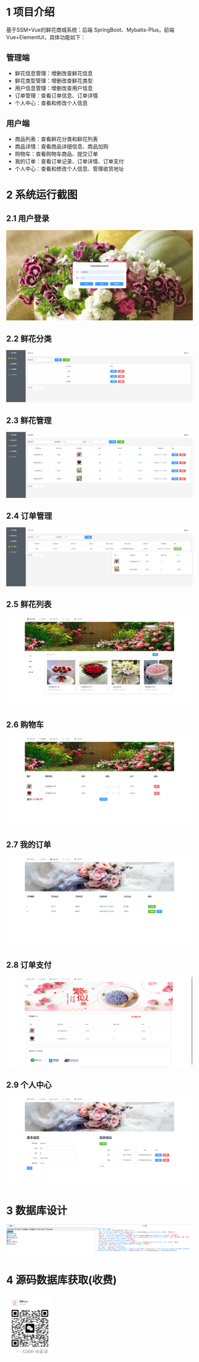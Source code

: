 # 1 项目介绍
基于SSM+Vue的鲜花商城系统：后端 SpringBoot、Mybatis-Plus，前端Vue+ElementUI，具体功能如下：
## 管理端
- 鲜花信息管理：增删改查鲜花信息
- 鲜花类型管理：增删改查鲜花类型
- 用户信息管理：增删改查用户信息
- 订单管理：查看订单信息、订单详情
- 个人中心：查看和修改个人信息
## 用户端
- 商品列表：查看鲜花分类和鲜花列表
- 商品详情：查看商品详细信息、商品加购
- 购物车：查看购物车商品、提交订单
- 我的订单：查看订单记录、订单详情、订单支付
- 个人中心：查看和修改个人信息、管理收货地址
# 2 系统运行截图
## 2.1 用户登录
![在这里插入图片描述](images/01.png)
## 2.2 鲜花分类
![在这里插入图片描述](images/02.png)
## 2.3 鲜花管理
![在这里插入图片描述](images/03.png)
## 2.4 订单管理
![在这里插入图片描述](images/04.png)
## 2.5 鲜花列表
![在这里插入图片描述](images/05.png)
## 2.6 购物车
![在这里插入图片描述](images/06.png)
## 2.7 我的订单
![在这里插入图片描述](images/07.png)
## 2.8 订单支付
![在这里插入图片描述](images/08.png)
## 2.9 个人中心
![在这里插入图片描述](images/09.png)
# 3 数据库设计
![在这里插入图片描述](images/10.png)
# 4 源码数据库获取(收费)
![在这里插入图片描述](images/11.png)
